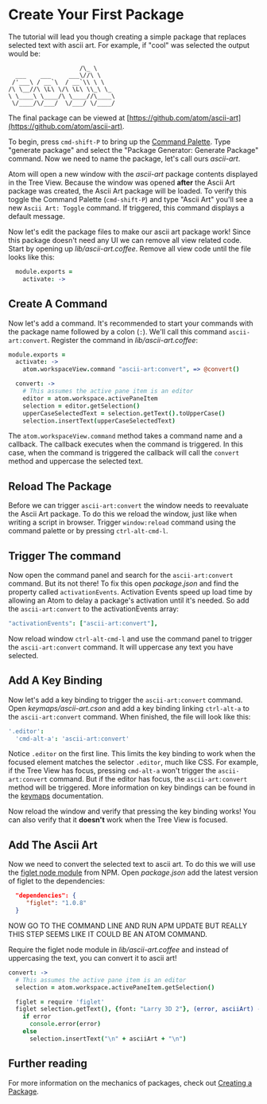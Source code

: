 # Create Your First Package

The tutorial will lead you though creating a simple package that replaces
selected text with ascii art. For example, if "cool" was selected the output
would be:

```
                    /\_ \
  ___    ___     ___\//\ \
 /'___\ / __`\  / __`\\ \ \
/\ \__//\ \L\ \/\ \L\ \\_\ \_
\ \____\ \____/\ \____//\____\
 \/____/\/___/  \/___/ \/____/
```

The final package can be viewed at
[https://github.com/atom/ascii-art](https://github.com/atom/ascii-art).

To begin, press `cmd-shift-P` to bring up the [Command
Palette](https://github.com/atom/command-palette). Type "generate package" and
select the "Package Generator: Generate Package" command. Now we need to name
the package, let's call ours _ascii-art_.

Atom will open a new window with the _ascii-art_ package contents displayed in
the Tree View. Because the window was opened **after** the Ascii Art package was
created, the Ascii Art package will be loaded. To verify this toggle the Command
Palette (`cmd-shift-P`) and type "Ascii Art" you'll see a new `Ascii Art:
Toggle` command. If triggered, this command displays a default message.

Now let's edit the package files to make our ascii art package work! Since this
package doesn't need any UI we can remove all view related code. Start by
opening up _lib/ascii-art.coffee_. Remove all view code until the file looks
like this:

```coffeescript
  module.exports =
    activate: ->
```

## Create A Command

Now let's add a command. It's recommended to start your commands with the
package name followed by a colon (`:`). We'll call this command
`ascii-art:convert`. Register the command in _lib/ascii-art.coffee_:

```coffeescript
module.exports =
  activate: ->
    atom.workspaceView.command "ascii-art:convert", => @convert()

  convert: ->
    # This assumes the active pane item is an editor
    editor = atom.workspace.activePaneItem
    selection = editor.getSelection()
    upperCaseSelectedText = selection.getText().toUpperCase()
    selection.insertText(upperCaseSelectedText)
```

The `atom.workspaceView.command` method takes a command name and a callback. The
callback executes when the command is triggered. In this case, when the command
is triggered the callback will call the `convert` method and uppercase the
selected text.

## Reload The Package

Before we can trigger `ascii-art:convert` the window needs to reevaluate the
Ascii Art package. To do this we reload the window, just like when writing a
script in browser. Trigger `window:reload` command using the command palette or
by pressing `ctrl-alt-cmd-l`.

## Trigger The command

Now open the command panel and search for the `ascii-art:convert` command. But
its not there! To fix this open _package.json_ and find the property called
`activationEvents`. Activation Events speed up load time by allowing an Atom to
delay a package's activation until it's needed. So add the `ascii-art:convert` to the
activationEvents array:

```coffeescript
"activationEvents": ["ascii-art:convert"],
```

Now reload window `ctrl-alt-cmd-l` and use the command panel to trigger the
`ascii-art:convert` command. It will uppercase any text you have selected.

## Add A Key Binding

Now let's add a key binding to trigger the `ascii-art:convert` command. Open
_keymaps/ascii-art.cson_ and add a key binding linking `ctrl-alt-a` to the
`ascii-art:convert` command. When finished, the file will look like this:

```coffeescript
'.editor':
  'cmd-alt-a': 'ascii-art:convert'
```

Notice `.editor` on the first line. This limits the key binding to work when the
focused element matches the selector `.editor`, much like CSS. For example, if
the Tree View has focus, pressing `cmd-alt-a` won't trigger the
`ascii-art:convert` command. But if the editor has focus, the
`ascii-art:convert` method will be triggered. More information on key bindings
can be found in the [keymaps][keymaps] documentation.

Now reload the window and verify that pressing the key binding works! You can
also verify that it **doesn't** work when the Tree View is focused.

## Add The Ascii Art

Now we need to convert the selected text to ascii art. To do this we will use
the [figlet node module](https://npmjs.org/package/figlet) from NPM. Open
_package.json_ add the latest version of figlet to the dependencies:

```json
  "dependencies": {
     "figlet": "1.0.8"
  }
```

NOW GO TO THE COMMAND LINE AND RUN APM UPDATE BUT REALLY THIS STEP SEEMS LIKE
IT COULD BE AN ATOM COMMAND.

Require the figlet node module in _lib/ascii-art.coffee_ and
instead of uppercasing the text, you can convert it to ascii art!

```coffeescript
convert: ->
  # This assumes the active pane item is an editor
  selection = atom.workspace.activePaneItem.getSelection()

  figlet = require 'figlet'
  figlet selection.getText(), {font: "Larry 3D 2"}, (error, asciiArt) ->
    if error
      console.error(error)
    else
      selection.insertText("\n" + asciiArt + "\n")
```

## Further reading

For more information on the mechanics of packages, check out
[Creating a Package][creating-a-package].

[keymaps]: advanced/keymaps.html
[bundled-libs]: creating-a-package.html#included-libraries
[styleguide]: https://github.com/atom/styleguide
[space-pen]: https://github.com/atom/space-pen
[node]: http://nodejs.org/
[path]: http://nodejs.org/docs/latest/api/path.html
[changer_file_view]: https://f.cloud.github.com/assets/69169/1441187/d7a7cb46-41a7-11e3-8128-d93f70a5d5c1.png
[changer_panel_append]: https://f.cloud.github.com/assets/69169/1441189/db0c74da-41a7-11e3-8286-b82dd9190c34.png
[changer_panel_timestamps]: https://f.cloud.github.com/assets/69169/1441190/dcc8eeb6-41a7-11e3-830f-1f1b33072fcd.png
[theme-vars]: theme-variables.html
[creating-a-package]: creating-a-package.html
